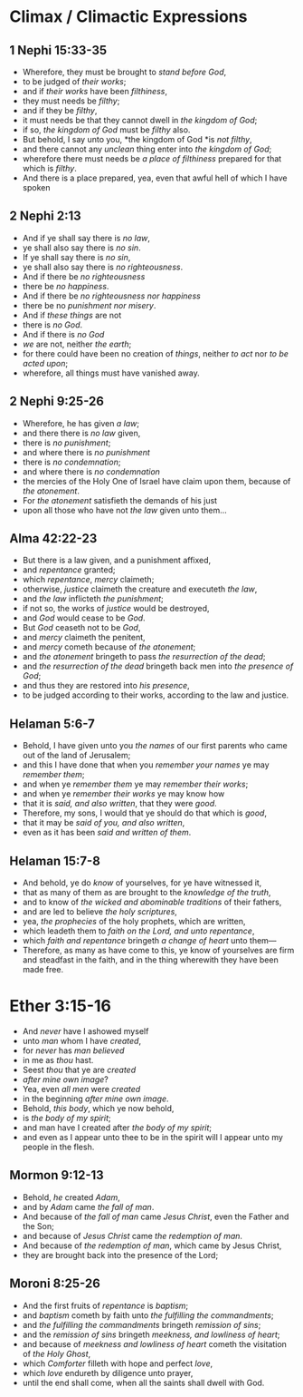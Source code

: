 # Climax / Climactic Expressions

## 1 Nephi 15:33-35

*   Wherefore, they must be brought to *stand before God*,
*   to be judged of *their works*;
*   and if *their works* have been *filthiness*,
*   they must needs be *filthy*;
*   and if they be *filthy*,
*   it must needs be that they cannot dwell in *the kingdom of God*;
*   if so, *the kingdom of God* must be *filthy* also.
*   But behold, I say unto you, *the kingdom of God *is *not filthy*,
*   and there cannot any *unclean* thing enter into *the kingdom of God*;
*   wherefore there must needs be *a place of filthiness* prepared for that which is *filthy*.
*   And there is a place prepared, yea, even that awful hell of which I have spoken

## 2 Nephi 2:13

*   And if ye shall say there is *no law*,
*   ye shall also say there is *no sin*.
*   If ye shall say there is *no sin*,
*   ye shall also say there is *no righteousness*.
*   And if there be *no righteousness*
*   there be *no happiness*.
*   And if there be *no righteousness nor happiness*
*   there be no *punishment nor misery*.
*   And if *these things* are not
*   there is *no God*.
*   And if there is *no God*
*   *we* are not, neither *the earth*;
*   for there could have been no creation of *things*, neither *to act* nor *to be acted upon*;
*   wherefore, all things must have vanished away.

## 2 Nephi 9:25-26

*   Wherefore, he has given *a law*;
*   and there there is *no law* given,
*   there is *no punishment*;
*   and where there is *no punishment*
*   there is *no condemnation*;
*   and where there is *no condemnation*
*   the mercies of the Holy One of Israel have claim upon them, because of *the atonement*.
*   For *the atonement* satisfieth the demands of his just
*   upon all those who have not *the law* given unto them...


## Alma 42:22-23

*   But there is a law given, and a punishment affixed,
*   and *repentance* granted;
*   which *repentance*, *mercy* claimeth;
*   otherwise, *justice* claimeth the creature and executeth *the law*,
*   and *the law* inflicteth *the punishment*;
*   if not so, the works of *justice* would be destroyed,
*   and *God* would cease to be *God*.
*   But *God* ceaseth not to be *God*,
*   and *mercy* claimeth the penitent,
*   and *mercy* cometh because of *the atonement*;
*   and *the atonement* bringeth to pass *the resurrection of the dead*;
*   and *the resurrection of the dead* bringeth back men into *the presence of God*;
*   and thus they are restored into *his presence*,
*   to be judged according to their works, according to the law and justice.

## Helaman 5:6-7

*   Behold, I have given unto you *the names* of our first parents who came out of the land of Jerusalem;
*   and this I have done that when you *remember your names* ye may *remember them*;
*   and when ye *remember them* ye may *remember their works*;
*   and when ye *remember their works* ye may know how
*   that it is *said, and also written*, that they were *good*.
*   Therefore, my sons, I would that ye should do that which is *good*,
*   that it may be *said of you, and also written*,
*   even as it has been *said and written of them*.

## Helaman 15:7-8

*   And behold, ye do *know* of yourselves, for ye have witnessed it,
*   that as many of them as are brought to the *knowledge of the truth*,
*   and to know of *the wicked and abominable traditions* of their fathers,
*   and are led to believe *the holy scriptures*,
*   yea, *the prophecies* of the holy prophets, which are written,
*   which leadeth them to *faith on the Lord, and unto repentance*,
*   which *faith and repentance* bringeth *a change of heart* unto them—
*   Therefore, as many as have come to this, ye know of yourselves are firm and steadfast in the faith, and in the thing wherewith they have been made free.

# Ether 3:15-16

*   And *never* have I ashowed myself
*   unto *man* whom I have *created*,
*   for *never* has *man* *believed*
*   in me as *thou* hast.
*   Seest *thou* that ye are *created*
*   *after mine own image*?
*   Yea, even *all men* were *created*
*   in the beginning *after mine own image*.
*   Behold, *this body*, which ye now behold,
*   is *the body of my spirit*;
*   and man have I created after *the body of my spirit*;
*   and even as I appear unto thee to be in the spirit will I appear unto my people in the flesh.

## Mormon 9:12-13

*   Behold, *he* created *Adam*,
*   and by *Adam* came *the fall of man*.
*   And because of *the fall of man* came *Jesus Christ*, even the Father and the Son;
*   and because of *Jesus Christ* came *the redemption of man*.
*   And because of *the redemption of man*, which came by Jesus Christ,
*   they are brought back into the presence of the Lord;

## Moroni 8:25-26

*   And the first fruits of *repentance* is *baptism*;
*   and *baptism* cometh by faith unto *the fulfilling the commandments*;
*   and *the fulfilling the commandments* bringeth *remission of sins*;
*   and the *remission of sins* bringeth *meekness, and lowliness of heart*;
*   and because of *meekness and lowliness of heart* cometh the visitation of *the Holy Ghost*,
*   which *Comforter* filleth with hope and perfect *love*,
*   which *love* endureth by diligence unto prayer,
*   until the end shall come, when all the saints shall dwell with God.